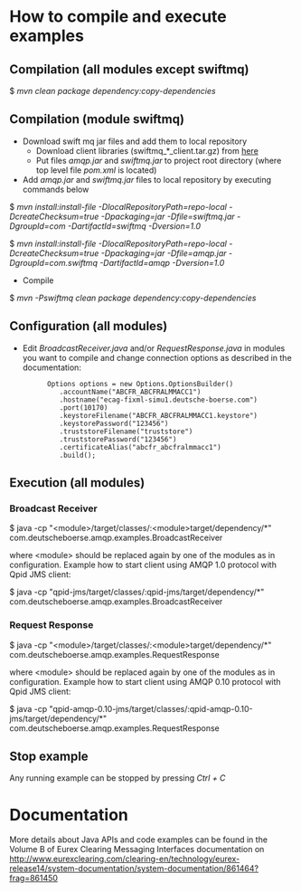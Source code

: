 # How to compile and execute examples


## Compilation (all modules except swiftmq)

 $ _mvn clean package dependency:copy-dependencies_

## Compilation (module swiftmq)

 * Download swift mq jar files and add them to local repository
     * Download client libraries (swiftmq_*_client.tar.gz) from [here](http://www.swiftmq.com/downloads/index.html)
     * Put files _amqp.jar_ and _swiftmq.jar_ to project root directory (where top level file _pom.xml_ is located)
 * Add _amqp.jar_ and _swiftmq.jar_ files to local repository by executing commands below

 $ _mvn install:install-file -DlocalRepositoryPath=repo-local -DcreateChecksum=true -Dpackaging=jar -Dfile=swiftmq.jar -DgroupId=com -DartifactId=swiftmq -Dversion=1.0_

 $ _mvn install:install-file -DlocalRepositoryPath=repo-local -DcreateChecksum=true -Dpackaging=jar -Dfile=amqp.jar -DgroupId=com.swiftmq -DartifactId=amqp -Dversion=1.0_

 * Compile

 $ _mvn -Pswiftmq clean package dependency:copy-dependencies_

## Configuration (all modules)
 * Edit _BroadcastReceiver.java_ and/or _RequestResponse.java_ in modules you want to compile and change connection options as described in the
documentation:

             Options options = new Options.OptionsBuilder()
                .accountName("ABCFR_ABCFRALMMACC1")
                .hostname("ecag-fixml-simu1.deutsche-boerse.com")
                .port(10170)
                .keystoreFilename("ABCFR_ABCFRALMMACC1.keystore")
                .keystorePassword("123456")
                .truststoreFilename("truststore")
                .truststorePassword("123456")
                .certificateAlias("abcfr_abcfralmmacc1")
                .build();

## Execution (all modules)

### Broadcast Receiver
  $ java -cp "\<module\>/target/classes/:\<module\>target/dependency/*" com.deutscheboerse.amqp.examples.BroadcastReceiver

where \<module\> should be replaced again by one of the modules as in configuration. Example how to start client using AMQP 1.0
protocol with Qpid JMS client:

  $ java -cp "qpid-jms/target/classes/:qpid-jms/target/dependency/*" com.deutscheboerse.amqp.examples.BroadcastReceiver


### Request Response

  $ java -cp "\<module\>/target/classes/:\<module\>target/dependency/*" com.deutscheboerse.amqp.examples.RequestResponse

where \<module\> should be replaced again by one of the modules as in configuration. Example how to start client using AMQP 0.10
protocol with Qpid JMS client:

  $ java -cp "qpid-amqp-0.10-jms/target/classes/:qpid-amqp-0.10-jms/target/dependency/*" com.deutscheboerse.amqp.examples.RequestResponse

## Stop example

Any running example can be stopped by pressing _Ctrl + C_

# Documentation

More details about Java APIs and code examples can be found in the Volume B of Eurex Clearing Messaging Interfaces documentation on http://www.eurexclearing.com/clearing-en/technology/eurex-release14/system-documentation/system-documentation/861464?frag=861450
